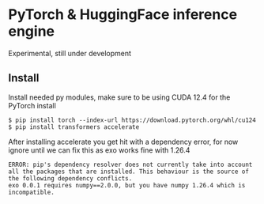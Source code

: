 # PyTorch & HuggingFace inference engine
Experimental, still under development


## Install
Install needed py modules, make sure to be using CUDA 12.4 for the PyTorch install

```console
$ pip install torch --index-url https://download.pytorch.org/whl/cu124
$ pip install transformers accelerate
```

After installing accelerate you get hit with a dependency error, for now ignore until we can fix this as exo works fine with 1.26.4

```console
ERROR: pip's dependency resolver does not currently take into account all the packages that are installed. This behaviour is the source of the following dependency conflicts.
exo 0.0.1 requires numpy==2.0.0, but you have numpy 1.26.4 which is incompatible.
```